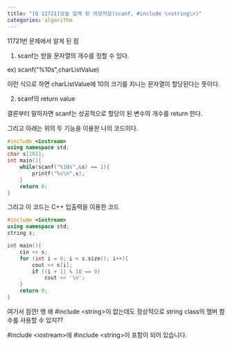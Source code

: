```yaml
---
title: "[Q 11721]오늘 알게 된 이모저모(scanf, #include \<string\>)"
categories: algorithm
---
```

11721번 문제에서 알게 된 점

1) scanf는 받을 문자열의 개수를 정할 수 있다.

ex) scanf("%10s",charListValue)

이런 식으로 하면 charListValue에 10의 크기를 지니는 문자열이 할당된다는 뜻이다.

2) scanf의 return value

결론부터 말하자면 scanf는 성공적으로 할당이 된 변수의 개수를 return 한다.

그리고  아래는 위의 두 기능을 이용한 나의 코드이다.

```cpp
#include <iostream>
using namespace std;
char s[101];
int main(){
    while(scanf("%10s",&s) == 1){
        printf("%s\n",s);
    }
    return 0;
}
```

그리고 이 코드는 C++ 입출력을 이용한 코드

```cpp
#include <iostream>
using namespace std;
string s;

int main(){
    cin >> s;
    for (int i = 0; i < s.size(); i++){
        cout << s[i];
        if ((i + 1) % 10 == 0)
            cout << '\n';
    }
    return 0;
}
```

여기서 잠깐! 엥 왜 #include \<string\>이 없는데도 정상적으로 string class의 멤버 함수를 사용할 수 있지??

#include \<iostream\>에 #include \<string\>이 포함이 되어 있습니다.

